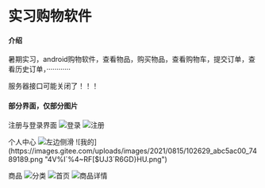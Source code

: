 # 实习购物软件

#### 介绍
暑期实习，android购物软件，查看物品，购买物品，查看购物车，提交订单，查看历史订单，············

服务器接口可能关闭了！！！


#### 部分界面，仅部分图片

注册与登录界面
![登录](https://images.gitee.com/uploads/images/2021/0815/102516_368a0809_7489189.png "PSZ9Z7JW7EV`_[A5IN[I%09.png")
![注册](https://images.gitee.com/uploads/images/2021/0815/102533_1291c303_7489189.png "I)QY3VOW25QFD53)$F8)LEJ.png")

个人中心
![左边侧滑](https://images.gitee.com/uploads/images/2021/0815/102605_cd0f1e22_7489189.png "0BR)43`M]{2VP3DZN8%4%42.png")
![我的](https://images.gitee.com/uploads/images/2021/0815/102629_abc5ac00_7489189.png "4V%I`%4~RF[$UJ3`R6GD}HU.png")

商品
![分类](https://images.gitee.com/uploads/images/2021/0815/102655_b3c28077_7489189.png "@(GM79C)22S[6[$38915@]F.png")
![首页](https://images.gitee.com/uploads/images/2021/0815/102739_53fe012d_7489189.png "W_%]VB`JQJK5LJ`@Y4LTRPI.png")
![商品详情](https://images.gitee.com/uploads/images/2021/0815/102758_aca51f62_7489189.png "EO(]3V3DDW]HA`VS7PYN693.png")







